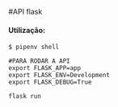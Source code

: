 #API flask

#### Utilização:
```
$ pipenv shell

#PARA RODAR A API
export FLASK_APP=app
export FLASK_ENV=Development
export FLASK_DEBUG=True

flask run
```
